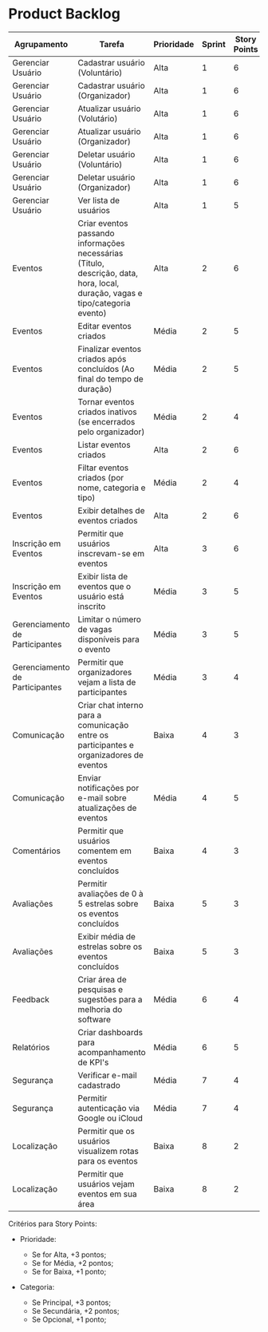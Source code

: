 # Product Backlog

| Agrupamento | Tarefa | Prioridade | Sprint | Story Points | Impactados | Categoria |
| ----------- | ------ | --------   | ------ | ------------ | ---------- | --------- |
| Gerenciar Usuário | Cadastrar usuário (Voluntário) | Alta  | 1 | 6 | Usuário Voluntário | Principal |
| Gerenciar Usuário | Cadastrar usuário (Organizador) | Alta  | 1 | 6 | Usuário Organizador  | Principal |
| Gerenciar Usuário | Atualizar usuário (Volutário) | Alta  | 1 | 6 | Usuário Voluntário  | Principal |
| Gerenciar Usuário | Atualizar usuário (Organizador) | Alta  | 1 | 6 | Usuário Organizador  | Principal |
| Gerenciar Usuário | Deletar usuário (Voluntário) | Alta  | 1 | 6 | Usuário Voluntário  | Principal |
| Gerenciar Usuário | Deletar usuário (Organizador) | Alta  | 1 | 6 | Usuário Organizador  | Principal |
| Gerenciar Usuário | Ver lista de usuários | Alta  | 1 | 5 | Administrador  | Secundária |
| Eventos | Criar eventos passando informações necessárias (Titulo, descrição, data, hora, local, duração, vagas e tipo/categoria evento) | Alta  | 2 | 6 | Usuário Organizador  | Principal |
| Eventos | Editar eventos criados | Média  | 2 | 5 | Usuário Organizador  | Principal |
| Eventos | Finalizar eventos criados após concluídos (Ao final do tempo de duração) | Média | 2 | 5 | Usuário Organizador  | Principal |
| Eventos | Tornar eventos criados inativos (se encerrados pelo organizador) | Média | 2 | 4 | Usuário Organizador  | Secundária |
| Eventos | Listar eventos criados | Alta | 2 | 6 | Usuários Gerais  | Principal |
| Eventos | Filtar eventos criados (por nome, categoria e tipo) | Média  | 2 | 4 | Usuários Gerais  | Secundária |
| Eventos | Exibir detalhes de eventos criados | Alta  | 2 | 6 | Usuários Gerais  | Principal |
| Inscrição em Eventos | Permitir que usuários inscrevam-se em eventos | Alta  | 3 | 6 | Usuários Gerais  | Principal |
| Inscrição em Eventos | Exibir lista de eventos que o usuário está inscrito | Média  | 3 | 5 | Usuários Gerais  | Principal |
| Gerenciamento de Participantes | Limitar o número de vagas disponíveis para o evento | Média  | 3 | 5 | Usuário Organizador  | Principal |
| Gerenciamento de Participantes | Permitir que organizadores vejam a lista de participantes | Média  | 3 | 4 | Usuário Organizador  | Secundária |
| Comunicação | Criar chat interno para a comunicação entre os participantes e organizadores de eventos | Baixa  | 4 | 3 | Usuários Gerais  | Secundária |
| Comunicação | Enviar notificações por e-mail sobre atualizações de eventos | Média  | 4 | 5 | Usuários Gerais  | Secundária |
| Comentários  | Permitir que usuários comentem em eventos concluídos | Baixa  | 4 | 3 | Usuários Gerais  | Secundária |
| Avaliações | Permitir avaliações de 0 à 5 estrelas sobre os eventos concluídos  | Baixa  | 5 | 3 | Usuários Gerais  | Secundária |
| Avaliações | Exibir média de estrelas sobre os eventos concluídos  | Baixa  | 5 | 3 | Usuários Gerais  | Secundária |
| Feedback | Criar área de pesquisas e sugestões para a melhoria do software | Média  | 6 | 4 | Usuários Gerais  | Secundária |
| Relatórios | Criar dashboards para acompanhamento de KPI's | Média  | 6 | 5 | Administradores  | Principal |
| Segurança | Verificar e-mail cadastrado | Média  | 7 | 4 | Usuários Gerais  | Secundária |
| Segurança | Permitir autenticação via Google ou iCloud | Média  | 7 | 4 | Usuários Gerais  | Opcional |
| Localização | Permitir que os usuários visualizem rotas para os eventos | Baixa  | 8 | 2 | Usuários Gerais  | Opcional |
| Localização | Permitir que usuários vejam eventos em sua área | Baixa  | 8 | 2 | Usuários Gerais  | Opcional |



Critérios para Story Points:
- Prioridade:
  - Se for Alta, +3 pontos;
  - Se for Média, +2 pontos;
  - Se for Baixa, +1 ponto;

- Categoria:
  - Se Principal, +3 pontos;
  - Se Secundária, +2 pontos;
  - Se Opcional, +1 ponto;
